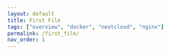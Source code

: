 ```yaml
---
layout: default 
title: First File
tags: ["overview", "docker", "nextcloud", "nginx"]
permalink: /first_file/
nav_order: 1
---
```

